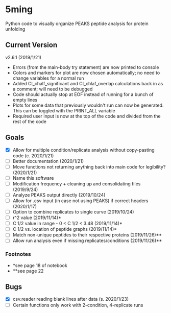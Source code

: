 # 5ming
Python code to visually organize PEAKS peptide analysis for protein unfolding

## Current Version
v2.6.1 (2019/1/21)
- Errors (from the main-body try statement) are now printed to console
- Colors and markers for plot are now chosen automatically; no need to change variables for a normal run
- Added CI_chalf_significant and CI_chlaf_overlap calculations back in as a comment; will need to be debugged
- Code should actually stop at EOF instead of running for a bunch of empty lines
- Plots for some data that previously wouldn't run can now be generated. This can be toggled with the PRINT_ALL variable
- Required user input is now at the top of the code and divided from the rest of the code

## Goals
- [x] Allow for multiple condition/replicate analysis without copy-pasting code (c. 2020/1/21)
- [ ] Better documentation (2020/1/21)
- [ ] Move functions not returning anything back into main code for legibility? (2020/1/21)
- [ ] Name this software
- [ ] Modification frequency + cleaning up and consolidating files (2019/9/24)
- [ ] Analyze PEAKS output directly (2019/10/24)
- [ ] Allow for .csv input (in case not using PEAKS) if correct headers (2020/1/17)
- [ ] Option to combine replicates to single curve (2019/10/24)
- [ ] r^2 value (2019/11/14)*
- [ ] C 1/2 value in range - 0 <  C 1/2 < 3.48 (2019/11/14)*
- [ ] C 1/2 vs. location of peptide graphs (2019/11/14)*
- [ ] Match non-unique peptides to their respective proteins (2019/11/26)**
- [ ] Allow run analysis even if missing replicates/conditions (2019/11/26)**

### Footnotes
- *see page 18 of notebook
- **see page 22

## Bugs
- [x] csv.reader reading blank lines after data (s. 2020/1/23)
- [ ] Certain functions only work with 2-condition, 4-replicate runs
